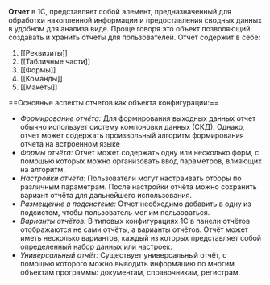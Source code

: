 **Отчет** в 1С, представляет собой элемент, предназначенный для обработки накопленной информации и предоставления сводных данных в удобном для анализа виде.  Проще говоря это объект позволяющий создавать и хранить отчеты для пользователей.
Отчет содержит в себе:
1. [[Реквизиты]]
2. [[Табличные части]]
3. [[Формы]]
4. [[Команды]]
5. [[Макеты]]

==Основные аспекты отчетов как объекта конфигурации:==
- *Формирование отчёта:* Для формирования выходных данных отчет обычно использует систему компоновки данных (СКД). Однако, отчет может содержать произвольный алгоритм формирования отчета на встроенном языке
- *Формы отчёта:* Отчет может содержать одну или несколько форм, с помощью которых можно организовать ввод параметров, влияющих на алгоритм.
- *Настройки отчёта:* Пользователи могут настраивать отборы по различным параметрам. После настройки отчёта можно сохранить вариант отчёта для дальнейшего использования.
- *Размещение в подсистеме:* Отчет необходимо добавить в одну из подсистем, чтобы пользователь мог им пользоваться.
- *Варианты отчётов:* В типовых конфигурациях 1С в панели отчётов отображаются не сами отчёты, а варианты отчётов. Отчёт может иметь несколько вариантов, каждый из которых представляет собой определенный набор данных или настроек.
- *Универсальный отчёт:* Существует универсальный отчёт, с помощью которого можно выводить информацию по многим объектам программы: документам, справочникам, регистрам.

